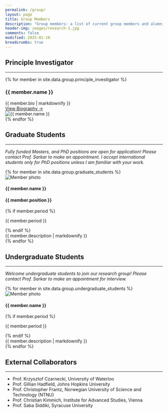 ```yaml
---
permalink: /group/
layout: page
title: Group Members
description: "Group members: a list of current group members and alumni."
header-img: images/research-1.jpg
comments: false
modified: 2025-01-10
breadcrumbs: true
---
```


## Principle Investigator
-----

{% for member in site.data.group.principle_investigator %}
<div class="pi-card">
  <div class="pi-info">
    <h3>{{ member.name }}</h3>
      <div class="member-bio">{{ member.bio | markdownify }}</div>
    <a href="{{ site.url }}{{ member.bio_link }}" class="member-link">View Biography →</a>
  </div>
  <div class="pi-photo">
    <img src="{{ site.url }}/{{ member.image }}" alt="{{ member.name }}">
  </div>
</div>
{% endfor %}

## Graduate Students
-----

_Fully funded Masters, and PhD  positions are open for application! Please contact Prof. Sarkar to make an appointment. I accept international students only for PhD positions unless I am familiar with your work._

<div class="member-grid">
{% for member in site.data.group.graduate_students %}
  <div class="member-card">
  <img src="{{ site.url }}/{{ member.image }}" alt="Member photo" class="member-thumbnail">
    <div class="member-info">
      <h4>{{ member.name }}</h4>
      <h4>{{ member.position }}</h4>
      {% if member.period %}<p class="member-period">{{ member.period }}</p>{% endif %}
      <div class="member-description">{{ member.description | markdownify }}</div>
    </div>
  </div>
{% endfor %}
</div>

## Undergraduate Students
-----

_Welcome undergraduate students to join our research group! Please contact Prof. Sarkar to make an appointment for interview._

<div class="member-grid">
{% for member in site.data.group.undergraduate_students %}
  <div class="member-card">
  <img src="{{ site.url }}/{{ member.image }}" alt="Member photo" class="member-thumbnail">
    <div class="member-info">
      <h4>{{ member.name }}</h4>
      {% if member.period %}<p class="member-period">{{ member.period }}</p>{% endif %}
      <div class="member-description">{{ member.description | markdownify }}</div>
    </div>
  </div>
{% endfor %}
</div>

## External Collaborators
-----

- Prof. Krzysztof Czarnecki, University of Waterloo
- Prof. Gillian Hadfield, Johns Hopkins University 
- Prof. Christopher Frantz, Norwegian University of Science and Technology (NTNU) 
- Prof. Christian Kimmich, Institute for Advanced Studies, Vienna
- Prof. Saba Siddiki, Syracuse University
